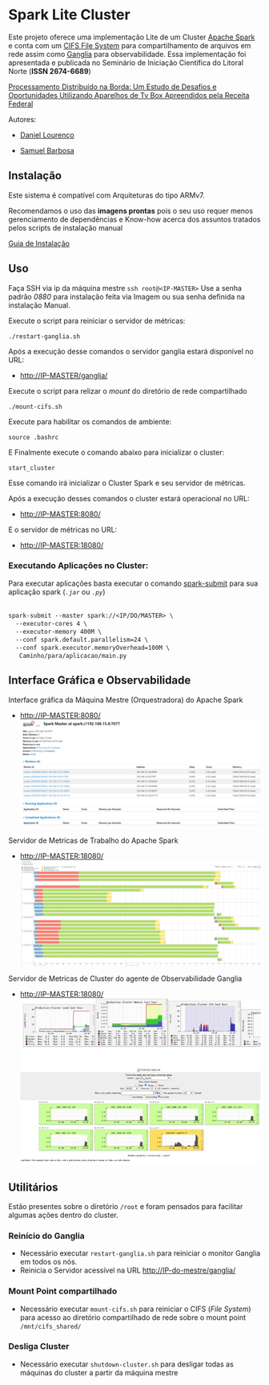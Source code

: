 # Spark Lite Cluster

Este projeto oferece uma implementação Lite de um Cluster [Apache Spark](https://spark.apache.org/docs/3.4.1) e conta com um [CIFS File System](https://docs.kernel.org/admin-guide/cifs/index.html) para compartilhamento de arquivos em rede assim como [Ganglia](https://github.com/ganglia) para observabilidade. 
Essa implementação foi apresentada e publicada no Seminário de Iniciação Científica do Litoral Norte (**ISSN 2674-6689**)

[Processamento Distribuído na Borda: Um Estudo de Desafios e Oportunidades Utilizando Aparelhos de Tv Box Apreendidos pela Receita Federal](https://ocs.ifspcaraguatatuba.edu.br/sicln/xiii-sicln/paper/view/463)

Autores: 

- [Daniel Lourenço](https://www.linkedin.com/in/daniel-lourenco19/)

- [Samuel Barbosa](https://www.linkedin.com/in/samuel2pb/)



## Instalação

Este sistema é compatível com Arquiteturas do tipo ARMv7.

Recomendamos o uso das **imagens prontas** pois o seu uso requer menos gerenciamento de dependências e Know-how acerca dos assuntos tratados pelos scripts de instalação manual

[Guia de Instalação](scripts/setup/README.md)

## Uso
Faça SSH via ip da máquina mestre `ssh root@<IP-MASTER>`
Use a senha padrão *0880* para instalação feita via Imagem ou sua senha definida na instalação Manual.

Execute o script para reiniciar o servidor de métricas:
```shell
./restart-ganglia.sh
```

Após a execução desse comandos o servidor ganglia estará disponível no URL: 
- <http://IP-MASTER/ganglia/>

Execute o script para relizar o *mount* do diretório de rede compartilhado
```shell
./mount-cifs.sh
```

Execute para habilitar os comandos de ambiente: 
```shell
source .bashrc
```

E Finalmente execute o comando abaixo para inicializar o cluster:
```shell
start_cluster
``` 
Esse comando irá inicializar o Cluster Spark e seu servidor de métricas.

Após a execução desses comandos o cluster estará operacional no URL: 

 - <http://IP-MASTER:8080/>

E o servidor de métricas no URL: 

 - <http://IP-MASTER:18080/>


### Executando Aplicações no Cluster:

 Para executar aplicações basta executar o comando [spark-submit](https://spark.apache.org/docs/3.4.1//submitting-applications.html) para sua aplicação spark (*`.jar`* ou *`.py`*)

```shell

spark-submit --master spark://<IP/DO/MASTER> \
  --executor-cores 4 \
  --executor-memory 400M \
  --conf spark.default.parallelism=24 \
  --conf spark.executor.memoryOverhead=100M \
   Caminho/para/aplicacao/main.py 
```

## Interface Gráfica e Observabilidade

Interface gráfica da Máquina Mestre (Orquestradora) do Apache Spark

 - <http://IP-MASTER:8080/>
 ![Inical Cluster](doc/img/cluster-inicial.png)

Servidor de Metricas de Trabalho do Apache Spark

 - <http://IP-MASTER:18080/>
 ![Inical Cluster](doc/img/servidor-metricas.jpg)

 Servidor de Metricas de Cluster do agente de Observabilidade Ganglia

 - <http://IP-MASTER:18080/>
 ![Inical Cluster](doc/img/ganglia.jpg)



## Utilitários

Estão presentes sobre o diretório `/root` e foram pensados para facilitar algumas ações dentro do cluster. 

### Reinício do Ganglia
- Necessário executar `restart-ganglia.sh` para reiniciar o monitor Ganglia em todos os nós.
- Reinicia o Servidor acessível na URL <http://IP-do-mestre/ganglia/>

### Mount Point compartilhado
- Necessário executar `mount-cifs.sh` para reiniciar o CIFS (*File System*) para acesso ao diretório compartilhado de rede sobre o mount point `/mnt/cifs_shared/`

### Desliga Cluster
- Necessário executar `shutdown-cluster.sh` para desligar todas as máquinas do cluster a partir da máquina mestre